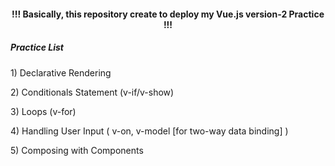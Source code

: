 <h4 align="center"> !!! Basically, this repository create to deploy my Vue.js version-2 Practice !!! </h4>

<h5> Practice List </h5>

<p> 1) Declarative Rendering </p>
<p> 2) Conditionals Statement (v-if/v-show) </p>
<p> 3) Loops (v-for) </p>
<p> 4) Handling User Input ( v-on, v-model [for two-way data binding] ) </p>
<p> 5) Composing with Components </p>
